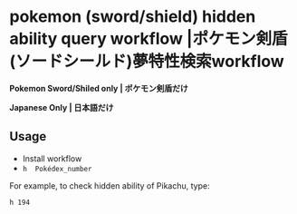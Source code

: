# pokemon (sword/shield) hidden ability query workflow |ポケモン剣盾(ソードシールド)夢特性検索workflow



**Pokemon Sword/Shiled only |  ポケモン剣盾だけ**

**Japanese Only | 日本語だけ**


## Usage

- Install workflow
- `h  Pokédex_number`



For example, to check hidden ability of Pikachu, type:

`h 194`

